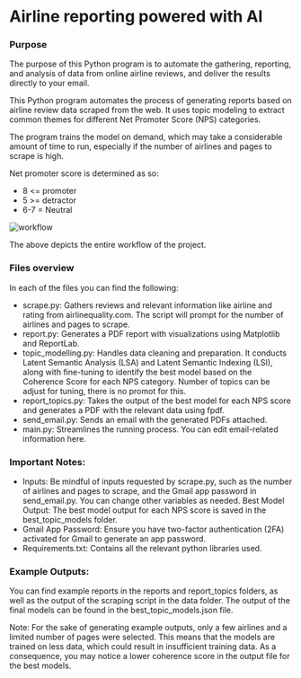 # Airline reporting powered with AI
### Purpose
The purpose of this Python program is to automate the gathering, reporting, and analysis of data from online airline reviews, and deliver the results directly to your email.

This Python program automates the process of generating reports based on airline review data scraped from the web. It uses topic modeling to extract common themes for different Net Promoter Score (NPS) categories.

The program trains the model on demand, which may take a considerable amount of time to run, especially if the number of airlines and pages to scrape is high.

Net promoter score is determined as so:
- 8 <= promoter
- 5 >= detractor
- 6-7 = Neutral

![workflow](https://github.com/user-attachments/assets/f65d7db7-3b27-4f8a-8108-0d481c890c4c)

The above depicts the entire workflow of the project.

### Files overview
In each of the files you can find the following:
-  scrape.py: Gathers reviews and relevant information like airline and rating from airlinequality.com. The script will prompt for the number of airlines and pages to scrape.
-  report.py: Generates a PDF report with visualizations using Matplotlib and ReportLab.
-  topic_modelling.py: Handles data cleaning and preparation. It conducts Latent Semantic Analysis (LSA) and Latent Semantic Indexing (LSI), along with fine-tuning to identify the best model based on the Coherence Score for each NPS category. Number of topics can be adjust for tuning, there is no promot for this.
-  report_topics.py: Takes the output of the best model for each NPS score and generates a PDF with the relevant data using fpdf.
-  send_email.py: Sends an email with the generated PDFs attached.
-  main.py: Streamlines the running process. You can edit email-related information here.

### Important Notes:
- Inputs: Be mindful of inputs requested by scrape.py, such as the number of airlines and pages to scrape, and the Gmail app password in send_email.py. You can change other variables as needed.
Best Model Output: The best model output for each NPS score is saved in the best_topic_models folder.
- Gmail App Password: Ensure you have two-factor authentication (2FA) activated for Gmail to generate an app password.
- Requirements.txt: Contains all the relevant python libraries used.

### Example Outputs:
You can find example reports in the reports and report_topics folders, as well as the output of the scraping script in the data folder. The output of the final models can be found in the best_topic_models.json file.

Note: For the sake of generating example outputs, only a few airlines and a limited number of pages were selected. This means that the models are trained on less data, which could result in insufficient training data. As a consequence, you may notice a lower coherence score in the output file for the best models.
